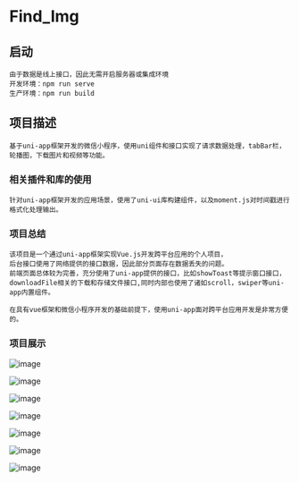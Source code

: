 # Find_Img

## 启动
```
由于数据是线上接口，因此无需开启服务器或集成环境
开发环境：npm run serve
生产环境：npm run build
```

## 项目描述
```
基于uni-app框架开发的微信小程序，使用uni组件和接口实现了请求数据处理，tabBar栏，轮播图，下载图片和视频等功能。
```

### 相关插件和库的使用
```
针对uni-app框架开发的应用场景，使用了uni-ui库构建组件，以及moment.js对时间戳进行格式化处理输出。
```

### 项目总结
```
该项目是一个通过uni-app框架实现Vue.js开发跨平台应用的个人项目，
后台接口使用了网络提供的接口数据，因此部分页面存在数据丢失的问题。
前端页面总体较为完善，充分使用了uni-app提供的接口，比如showToast等提示窗口接口，
downloadFile相关的下载和存储文件接口,同时内部也使用了诸如scroll，swiper等uni-app内置组件。

在具有vue框架和微信小程序开发的基础前提下，使用uni-app面对跨平台应用开发是非常方便的。
```

### 项目展示

![image](https://github.com/cjw-coder/Find-Img/blob/master/%E9%A6%96%E9%A1%B5_%E6%8E%A8%E8%8D%90.JPG)

![image](https://github.com/cjw-coder/Find-Img/blob/master/%E9%A6%96%E9%A1%B5_%E5%88%86%E7%B1%BB.JPG)

![image](https://github.com/cjw-coder/Find-Img/blob/master/%E9%A6%96%E9%A1%B5_%E4%B8%93%E8%BE%91.JPG)

![image](https://github.com/cjw-coder/Find-Img/blob/master/%E9%A6%96%E9%A1%B5_%E5%9B%BE%E7%89%87%E8%AF%A6%E6%83%851.JPG)

![image](https://github.com/cjw-coder/Find-Img/blob/master/%E9%A6%96%E9%A1%B5_%E5%9B%BE%E7%89%87%E8%AF%A6%E6%83%852.JPG)

![image](https://github.com/cjw-coder/Find-Img/blob/master/%E8%A7%86%E9%A2%91.JPG)

![image](https://github.com/cjw-coder/Find-Img/blob/master/%E8%A7%86%E9%A2%91%E8%AF%A6%E6%83%85.JPG)

